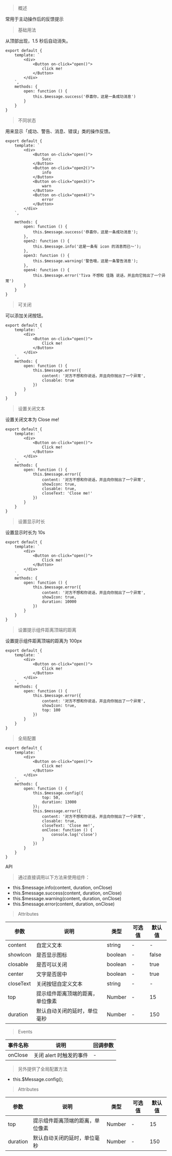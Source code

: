 > 概述

常用于主动操作后的反馈提示

> 基础用法

从顶部出现，1.5 秒后自动消失。

    export default {
        template: `
            <div>
                <Button on-click="open()">
                    click me!
                </Button>
            </div>
        `,
        methods: {
            open: function () {
                this.$message.success('恭喜你，这是一条成功消息')
            }
        }
    }

> 不同状态

用来显示「成功、警告、消息、错误」类的操作反馈。

    export default {
        template: `
            <div>
                <Button on-click="open()">
                    Succ
                </Button>
                <Button on-click="open2()">
                    info
                </Button>
                <Button on-click="open3()">
                    warn
                </Button>
                <Button on-click="open4()">
                    error
                </Button>
            </div>
        `,

        methods: {
            open: function () {
                this.$message.success('恭喜你，这是一条成功消息');
            },
            open2: function () {
                this.$message.info('这是一条有 icon 的消息而已～');
            },
            open3: function () {
                this.$message.warning('警告哦，这是一条警告消息');
            },
            open4: function () {
                this.$message.error('Tiva 不想和 佳路 说话，并且向它抛出了一个异常')
            }
        }
    }

> 可关闭

可以添加关闭按钮。

    export default {
        template: `
            <div>
                <Button on-click="open()">
                    Click me!
                </Button>
            </div>
        `,
        methods: {
            open: function () {
                this.$message.error({
                    content: '对方不想和你说话，并且向你抛出了一个异常',
                    closable: true
                })
            }
        }
    }

> 设置关闭文本

设置关闭文本为 Close me!

    export default {
        template: `
            <div>
                <Button on-click="open()">
                    Click me!
                </Button>
            </div>
        `,
        methods: {
            open: function () {
                this.$message.error({
                    content: '对方不想和你说话，并且向你抛出了一个异常',
                    showIcon: true,
                    closable: true,
                    closeText: 'Close me!'
                })
            }
        }
    }

> 设置显示时长

设置显示时长为 10s

    export default {
        template: `
            <div>
                <Button on-click="open()">
                    Click me!
                </Button>
            </div>
        `,
        methods: {
            open: function () {
                this.$message.error({
                    content: '对方不想和你说话，并且向你抛出了一个异常',
                    showIcon: true,
                    duration: 10000
                })
            }
        }
    }

> 设置提示组件距离顶端的距离

设置提示组件距离顶端的距离为 100px

    export default {
        template: `
            <div>
                <Button on-click="open()">
                    Click me!
                </Button>
            </div>
        `,
        methods: {
            open: function () {
                this.$message.error({
                    content: '对方不想和你说话，并且向你抛出了一个异常',
                    showIcon: true,
                    top: 100
                })
            }
        }
    }

> 全局配置

    export default {
        template: `
            <div>
                <Button on-click="open()">
                    Click me!
                </Button>
            </div>
        `,
        methods: {
            open: function () {
                this.$message.config({
                    top: 50,
                    duration: 13000
                });
                this.$message.error({
                    content: '对方不想和你说话，并且向你抛出了一个异常',
                    closable: true,
                    closeText: 'Close me!',
                    onClose: function () {
                        console.log('close')
                    }
                })
            }
        }
    }

API

> 通过直接调用以下方法来使用组件：

- this.$message.info(content, duration, onClose)
- this.$message.success(content, duration, onClose)
- this.$message.warning(content, duration, onClose)
- this.$message.error(content, duration, onClose)

> Attributes

参数 | 说明 | 类型 | 可选值 | 默认值
---|---|---|---|---
content | 自定义文本 | string | - | -
showIcon | 是否显示图标 | boolean | - | false
closable | 是否可以关闭 | boolean | - | true
center | 文字是否居中 | boolean | - | true
closeText | 关闭按钮自定义文本 | string | - | -
top | 提示组件距离顶端的距离，单位像素 | Number | - | 15
duration | 默认自动关闭的延时，单位毫秒 | Number | - | 150

> Events

事件名称 | 说明 | 回调参数
---|---|---
onClose | 关闭 alert 时触发的事件 | -

> 另外提供了全局配置方法

- this.$Message.config();

> Attributes

参数 | 说明 | 类型 | 可选值 | 默认值
---|---|---|---|---
top | 提示组件距离顶端的距离，单位像素 | Number | - | 15
duration | 默认自动关闭的延时，单位毫秒 | Number | - | 150


